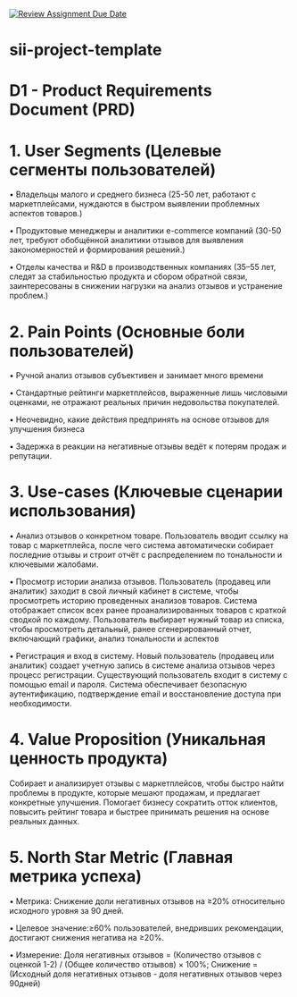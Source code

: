 [![Review Assignment Due Date](https://classroom.github.com/assets/deadline-readme-button-22041afd0340ce965d47ae6ef1cefeee28c7c493a6346c4f15d667ab976d596c.svg)](https://classroom.github.com/a/P3ZvldYO)
# sii-project-template

# D1 - Product Requirements Document (PRD)
# 1. User Segments (Целевые сегменты пользователей)
•  Владельцы малого и среднего бизнеса (25-50 лет, работают с маркетплейсами, нуждаются в быстром выявлении проблемных аспектов товаров.)

•  Продуктовые менеджеры и аналитики e-commerce компаний (30-50 лет, требуют обобщённой аналитики отзывов для выявления закономерностей и формирования решений.)

•  Отделы качества и R&D в производственных компаниях (35–55 лет, следят за стабильностью продукта и сбором обратной связи, заинтересованы в снижении нагрузки на анализ отзывов и устранение проблем.)
# 2. Pain Points (Основные боли пользователей)
•  Ручной анализ отзывов субъективен и занимает много времени

•  Стандартные рейтинги маркетплейсов, выраженные лишь числовыми оценками, не отражают реальных причин недовольства покупателей.

•  Неочевидно, какие действия предпринять на основе отзывов для улучшения бизнеса

•  Задержка в реакции на негативные отзывы ведёт к потерям продаж и репутации.
# 3. Use-cases (Ключевые сценарии использования) 
•  Анализ отзывов о конкретном товаре. Пользователь вводит ссылку на товар с маркетплейса, после чего система автоматически собирает последние отзывы и строит отчёт с распределением по тональности и ключевыми жалобами.

• Просмотр истории анализа отзывов. Пользователь (продавец или аналитик) заходит в свой личный кабинет в системе, чтобы просмотреть историю проведенных анализов товаров. Система отображает список всех ранее проанализированных товаров с краткой сводкой по каждому. Пользователь выбирает нужный товар из списка, чтобы просмотреть детальный, ранее сгенерированный отчет, включающий графики, анализ тональности и аспектов

• Регистрация и вход в систему. Новый пользователь (продавец или аналитик) создает учетную запись в системе анализа отзывов через процесс регистрации. Существующий пользователь входит в систему с помощью email и пароля. Система обеспечивает безопасную аутентификацию, подтверждение email и восстановление доступа при необходимости.  
# 4. Value Proposition (Уникальная ценность продукта)
Собирает и анализирует отзывы с маркетплейсов, чтобы быстро найти проблемы в продукте, которые мешают продажам, и предлагает конкретные улучшения. Помогает бизнесу сократить отток клиентов, повысить рейтинг товара и быстрее принимать решения на основе реальных данных.
# 5. North Star Metric (Главная метрика успеха)
•  Метрика: Снижение доли негативных отзывов на ≥20% относительно исходного уровня за 90 дней.

•  Целевое значение:≥60% пользователей, внедривших рекомендации, достигают снижения негатива на ≥20%.

•  Измерение: Доля негативных отзывов = (Количество отзывов с оценкой 1-2) / (Общее количество отзывов) × 100%; Снижение = (Исходный доля негативных отзывов - доля негативных отзывов через 90дней)


